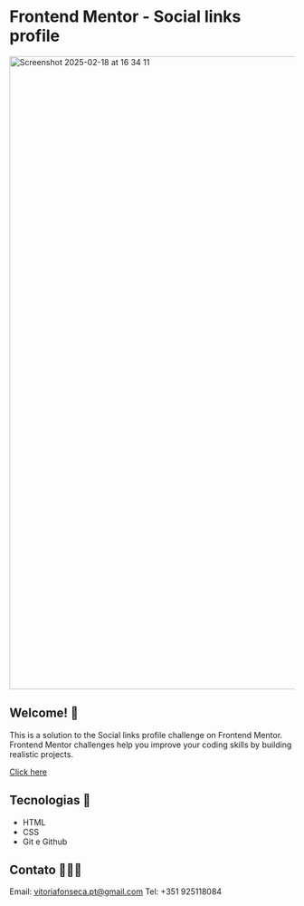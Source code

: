 # Frontend Mentor - Social links profile

<img width="1117" alt="Screenshot 2025-02-18 at 16 34 11" src="https://github.com/user-attachments/assets/e2c42557-4f4d-4541-9106-d40db957d115" />

## Welcome! 🌸  
This is a solution to the Social links profile challenge on Frontend Mentor. 
Frontend Mentor challenges help you improve your coding skills by building realistic projects.

[Click here](https://fm-social-links-profile-brown.vercel.app/)

## Tecnologias 🌹

- HTML
- CSS
- Git e Github

## Contato 👩🏽‍💻

Email: vitoriafonseca.pt@gmail.com
Tel: +351 925118084
